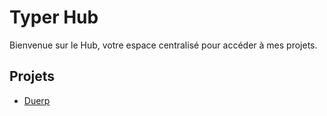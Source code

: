 # Typer Hub

Bienvenue sur le Hub, votre espace centralisé pour accéder à mes projets.

## Projets

- [Duerp](./Duerp/index.html)

